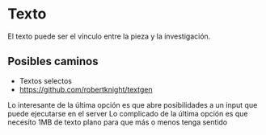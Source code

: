 
# Texto

El texto puede ser el vínculo entre la pieza y la investigación.

## Posibles caminos

-  Textos selectos 
-  https://github.com/robertknight/textgen

Lo interesante de la última opción es que abre posibilidades a un input que puede ejecutarse en el server
Lo complicado de la última opción es que necesito 1MB de texto plano para que más o menos tenga sentido 